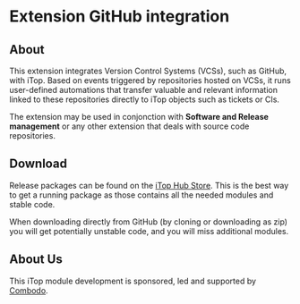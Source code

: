 # Extension GitHub integration

## About
This extension integrates Version Control Systems (VCSs), such as GitHub, with iTop. Based on events triggered by repositories hosted on VCSs, it runs user-defined automations that transfer valuable and relevant information linked to these repositories directly to iTop objects such as tickets or CIs.

The extension may be used in conjonction with **Software and Release management** or any other extension that deals with source code repositories. 

## Download

Release packages can be found on the [iTop Hub Store](https://store.itophub.io/en_US/taxons/all-extensions). This is the best way to get a running package as those contains all the needed modules and stable code.

When downloading directly from GitHub (by cloning or downloading as zip) you will get potentially unstable code, and you will miss additional modules.


## About Us

This iTop module development is sponsored, led and supported by [Combodo](https://www.combodo.com).




